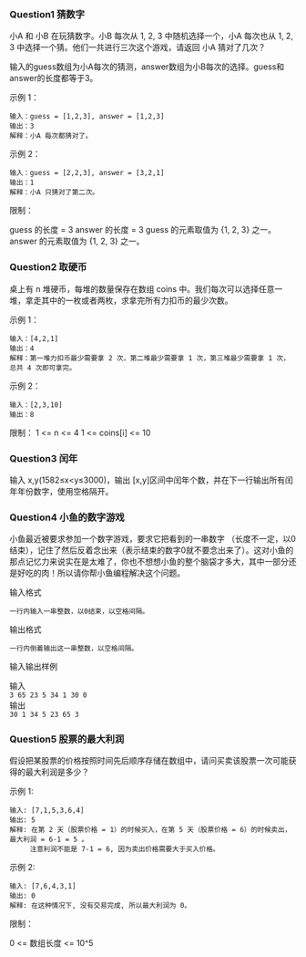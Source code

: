 ### Question1 猜数字
小A 和 小B 在玩猜数字。小B 每次从 1, 2, 3 中随机选择一个，小A 每次也从 1, 2, 3 中选择一个猜。他们一共进行三次这个游戏，请返回 小A 猜对了几次？

输入的guess数组为小A每次的猜测，answer数组为小B每次的选择。guess和answer的长度都等于3。


示例 1：

```
输入：guess = [1,2,3], answer = [1,2,3]
输出：3
解释：小A 每次都猜对了。
```
示例 2：
```
输入：guess = [2,2,3], answer = [3,2,1]
输出：1
解释：小A 只猜对了第二次。
```


限制：

guess 的长度 = 3
answer 的长度 = 3
guess 的元素取值为 {1, 2, 3} 之一。
answer 的元素取值为 {1, 2, 3} 之一。


### Question2 取硬币

桌上有 n 堆硬币，每堆的数量保存在数组 coins 中。我们每次可以选择任意一堆，拿走其中的一枚或者两枚，求拿完所有力扣币的最少次数。

示例 1：

```
输入：[4,2,1]
输出：4
解释：第一堆力扣币最少需要拿 2 次，第二堆最少需要拿 1 次，第三堆最少需要拿 1 次，总共 4 次即可拿完。
```
示例 2：
```
输入：[2,3,10]
输出：8
```
限制：
1 <= n <= 4
1 <= coins[i] <= 10  

### Question3 闰年
 
输入 x,y(1582≤x<y≤3000)，输出 [x,y]区间中闰年个数，并在下一行输出所有闰年年份数字，使用空格隔开。  

### Question4 小鱼的数字游戏  

小鱼最近被要求参加一个数字游戏，要求它把看到的一串数字 （长度不一定，以0结束），记住了然后反着念出来（表示结束的数字0就不要念出来了）。这对小鱼的那点记忆力来说实在是太难了，你也不想想小鱼的整个脑袋才多大，其中一部分还是好吃的肉！所以请你帮小鱼编程解决这个问题。

输入格式
```
一行内输入一串整数，以0结束，以空格间隔。
```
输出格式
```
一行内倒着输出这一串整数，以空格间隔。
```
输入输出样例

输入  
```3 65 23 5 34 1 30 0```  
输出   
```30 1 34 5 23 65 3```  

### Question5 股票的最大利润

假设把某股票的价格按照时间先后顺序存储在数组中，请问买卖该股票一次可能获得的最大利润是多少？


示例 1:
```
输入: [7,1,5,3,6,4]
输出: 5
解释: 在第 2 天（股票价格 = 1）的时候买入，在第 5 天（股票价格 = 6）的时候卖出，最大利润 = 6-1 = 5 。
     注意利润不能是 7-1 = 6, 因为卖出价格需要大于买入价格。
```
示例 2:
```
输入: [7,6,4,3,1]
输出: 0
解释: 在这种情况下, 没有交易完成, 所以最大利润为 0。
```

限制：

0 <= 数组长度 <= 10^5

